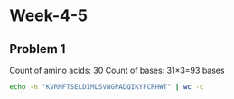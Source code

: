 # Week-4-5

## Problem 1
Count of amino acids: 30
Count of bases: 31×3=93 bases

```bash
echo -n "KVRMFTSELDIMLSVNGPADQIKYFCRHWT" | wc -c
```
